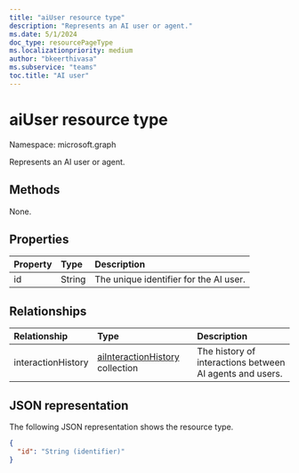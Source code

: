 ```yaml
---
title: "aiUser resource type"
description: "Represents an AI user or agent."
ms.date: 5/1/2024
doc_type: resourcePageType
ms.localizationpriority: medium
author: "bkeerthivasa"
ms.subservice: "teams"
toc.title: "AI user"
---
```


# aiUser resource type

Namespace: microsoft.graph

Represents an AI user or agent. 

## Methods
None.

## Properties
| Property            | Type   | Description |
|:--------------------|:-------|:------------|
| id                  | String | The unique identifier for the AI user. |
	
## Relationships
| Relationship | Type | Description |
|:-------------|:-----|:------------|
| interactionHistory  | [aiInteractionHistory](../resources/aiinteractionhistory.md) collection | The history of interactions between AI agents and users. |

## JSON representation

The following JSON representation shows the resource type.

<!--{
  "blockType": "resource",
  "optionalProperties": [],
  "keyProperty": "id",
  "baseType": "microsoft.graph.entity",
  "@odata.type": "microsoft.graph.aiUser"
}-->

```json
{
  "id": "String (identifier)"
}
```
